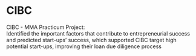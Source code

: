 # CIBC
CIBC - MMA Practicum Project:                                                                                                            
Identified the important factors that contribute to entrepreneurial success and predicted start-ups’ success, which supported CIBC target high potential start-ups, improving their loan due diligence process 
